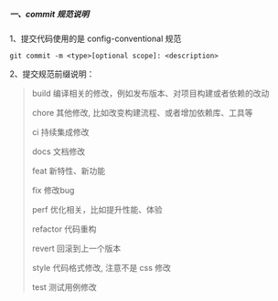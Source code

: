 ##### 一、commit 规范说明

1、提交代码使用的是 config-conventional 规范

```
git commit -m <type>[optional scope]: <description>
```

2、提交规范前缀说明：

> build        编译相关的修改，例如发布版本、对项目构建或者依赖的改动
> 
> chore      其他修改, 比如改变构建流程、或者增加依赖库、工具等
> 
> ci              持续集成修改
> 
> docs        文档修改
> 
> feat          新特性、新功能
> 
> fix            修改bug
> 
> perf         优化相关，比如提升性能、体验
> 
> refactor   代码重构
> 
> revert       回滚到上一个版本
> 
> style         代码格式修改, 注意不是 css 修改
> 
> test           测试用例修改
